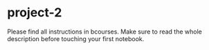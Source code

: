 # project-2

Please find all instructions in bcourses. Make sure to read the whole description before touching your first notebook.
